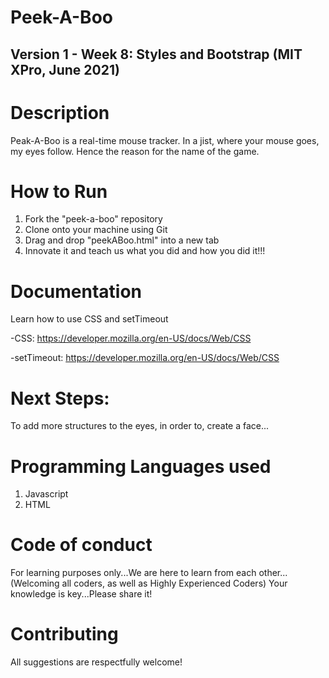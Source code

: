 # Peek-A-Boo

## Version 1 - Week 8: Styles and Bootstrap (MIT XPro, June 2021)

# Description

Peak-A-Boo is a real-time mouse tracker.  In a jist, where your mouse goes, my eyes follow.  Hence the reason for the name of the game.

# How to Run

1) Fork the "peek-a-boo" repository
2) Clone onto your machine using Git
3) Drag and drop "peekABoo.html" into a new tab
4) Innovate it and teach us what you did and how you did it!!!


# Documentation

Learn how to use CSS and setTimeout

-CSS: https://developer.mozilla.org/en-US/docs/Web/CSS

-setTimeout: https://developer.mozilla.org/en-US/docs/Web/CSS

# Next Steps:
To add more structures to the eyes, in order to, create a face...

# Programming Languages used
1) Javascript
2) HTML

# Code of conduct
For learning purposes only...We are here to learn from each other...(Welcoming all coders, as well as Highly Experienced Coders) Your knowledge is key...Please share it!

# Contributing
All suggestions are respectfully welcome! 
